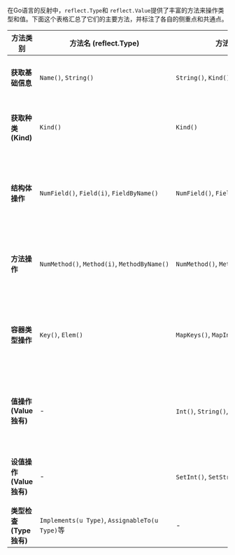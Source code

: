 在Go语言的反射中，`reflect.Type`和 `reflect.Value`提供了丰富的方法来操作类型和值。下面这个表格汇总了它们的主要方法，并标注了各自的侧重点和共通点。

| **方法类别** | **方法名 (reflect.Type)** | **方法名 (reflect.Value)** | **作用说明 / 区别** |
| --- | --- | --- | --- |
| **获取基础信息** | `Name()`, `String()` | `String()`, `Kind()` | **Type** 侧重类型标识（如类型名）。**Value** 的 `String()`通常返回值的概括信息而非具体值。 |
| **获取种类 (Kind)** | `Kind()` | `Kind()` | **作用相同**。返回基础类型的分类（如 `Int`, `Slice`, `Struct`），这是两者最核心的共用方法之一。 |
| **结构体操作** | `NumField()`, `Field(i)`, `FieldByName()` | `NumField()`, `Field(i)`, `FieldByName()` | **作用相似，返回结果类型不同**。**Type** 的方法返回 `StructField`（包含字段名、类型、标签等元数据）。**Value** 的方法返回 `reflect.Value`（代表该字段的实际值）。 |
| **方法操作** | `NumMethod()`, `Method(i)`, `MethodByName()` | `NumMethod()`, `Method(i)`, `MethodByName()` | **作用相似，返回结果类型不同**。**Type** 返回 `Method`（包含方法类型信息）。**Value** 返回 `reflect.Value`（可用来动态调用方法，如使用 `Call()`)。 |
| **容器类型操作** | `Key()`, `Elem()` | `MapKeys()`, `MapIndex()`, `Len()`, `Index(i)`, `Elem()` | **Type** 的方法（如 `Elem()`）用于查询容器（如切片、映射、指针）内部元素的**类型信息**。**Value** 的方法用于操作具体的**值**，如获取映射的所有键值对、获取切片某个位置的元素值等。 |
| **值操作 (Value独有)** | - | `Int()`, `String()`, `Bool()`, `Interface()`等 | **Value 特有**。用于从反射对象中提取具体的值。使用时必须确保 `Kind()`与该方法匹配。`Interface()`方法可将 `reflect.Value`转换回 `interface{}`，是反射的“逆操作”。 |
| **设值操作 (Value独有)** | - | `SetInt()`, `SetString()`, `Set()`等 | **Value 特有**。用于修改值。前提是该 `Value`是**可寻址的**（通常需要传入变量的指针，并使用 `Elem()`获取指向的值）。 |
| **类型检查 (Type独有)** | `Implements(u Type)`, `AssignableTo(u Type)`等 | - | **Type 特有**。用于高级类型检查，如判断一个类型是否实现了某个接口。 |